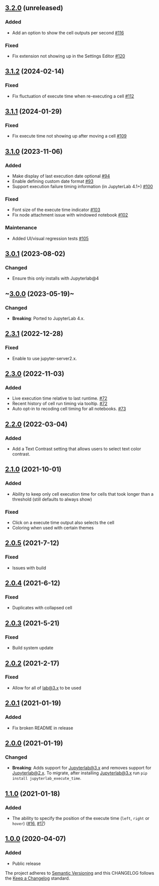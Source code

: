 ## [3.2.0](https://github.com/deshaw/jupyterlab-execute-time/compare/v3.1.2...v3.2.0) (unreleased)

### Added

- Add an option to show the cell outputs per second [#116](https://github.com/deshaw/jupyterlab-execute-time/pull/116)

### Fixed

- Fix extension not showing up in the Settings Editor [#120](https://github.com/deshaw/jupyterlab-execute-time/pull/120)

## [3.1.2](https://github.com/deshaw/jupyterlab-execute-time/compare/v3.1.0...v3.1.2) (2024-02-14)

### Fixed

- Fix fluctuation of execute time when re-executing a cell [#112](https://github.com/deshaw/jupyterlab-execute-time/pull/112)

## [3.1.1](https://github.com/deshaw/jupyterlab-execute-time/compare/v3.1.0...v3.1.1) (2024-01-29)

### Fixed

- Fix execute time not showing up after moving a cell [#109](https://github.com/deshaw/jupyterlab-execute-time/pull/109)

## [3.1.0](https://github.com/deshaw/jupyterlab-execute-time/compare/v3.0.1...v3.1.0) (2023-11-06)

### Added

- Make display of last execution date optional [#94](https://github.com/deshaw/jupyterlab-execute-time/pull/94)
- Enable defining custom date format [#93](https://github.com/deshaw/jupyterlab-execute-time/pull/93)
- Support execution failure timing information (in JupyterLab 4.1+) [#100](https://github.com/deshaw/jupyterlab-execute-time/pull/100)

### Fixed

- Font size of the execute time indicator [#103](https://github.com/deshaw/jupyterlab-execute-time/pull/103)
- Fix node attachment issue with windowed notebook [#102](https://github.com/deshaw/jupyterlab-execute-time/pull/102)

### Maintenance

- Added UI/visual regression tests [#105](https://github.com/deshaw/jupyterlab-execute-time/pull/105)

## [3.0.1](https://github.com/deshaw/jupyterlab-execute-time/compare/v3.0.0...v3.0.1) (2023-08-02)

### Changed

- Ensure this only installs with Jupyterlab@4

## ~[3.0.0](https://github.com/deshaw/jupyterlab-execute-time/compare/v2.3.1...v3.0.0) (2023-05-19)~

### Changed

- **Breaking**: Ported to JupyterLab 4.x.

## [2.3.1](https://github.com/deshaw/jupyterlab-execute-time/compare/v2.3.0...v2.3.1) (2022-12-28)

### Fixed

- Enable to use jupyter-server2.x.

## [2.3.0](https://github.com/deshaw/jupyterlab-execute-time/compare/v2.2.0...v2.3.0) (2022-11-03)

### Added

- Live execution time relative to last runtime. [#72](https://github.com/deshaw/jupyterlab-execute-time/pull/72)
- Recent history of cell run timing via tooltip. [#72](https://github.com/deshaw/jupyterlab-execute-time/pull/72)
- Auto opt-in to recoding cell timing for all notebooks. [#73](https://github.com/deshaw/jupyterlab-execute-time/pull/73)

## [2.2.0](https://github.com/deshaw/jupyterlab-execute-time/compare/v2.1.0...v2.2.0) (2022-03-04)

### Added

- Add a Text Contrast setting that allows users to select text color contrast.

## [2.1.0](https://github.com/deshaw/jupyterlab-execute-time/compare/v2.0.5...v2.1.0) (2021-10-01)

### Added

- Ability to keep only cell execution time for cells that took longer than a threshold (still defaults to always show)

### Fixed

- Click on a execute time output also selects the cell
- Coloring when used with certain themes

## [2.0.5](https://github.com/deshaw/jupyterlab-execute-time/compare/v2.0.4...v2.0.5) (2021-7-12)

### Fixed

- Issues with build

## [2.0.4](https://github.com/deshaw/jupyterlab-execute-time/compare/v2.0.3...v2.0.4) (2021-6-12)

### Fixed

- Duplicates with collapsed cell

## [2.0.3](https://github.com/deshaw/jupyterlab-execute-time/compare/v2.0.2...v2.0.3) (2021-5-21)

### Fixed

- Build system update

## [2.0.2](https://github.com/deshaw/jupyterlab-execute-time/compare/v2.0.1...v2.0.2) (2021-2-17)

### Fixed

- Allow for all of lab@3.x to be used

## [2.0.1](https://github.com/deshaw/jupyterlab-execute-time/compare/v2.0.0...v2.0.1) (2021-01-19)

### Added

- Fix broken README in release

## [2.0.0](https://github.com/deshaw/jupyterlab-execute-time/compare/v1.1.0...v2.0.0) (2021-01-19)

### Changed

- **Breaking**: Adds support for Jupyterlab@3.x and removes support for Jupyterlab@2.x. To migrate, after installing Jupyterlab@3.x run `pip install jupyterlab_execute_time`.

## [1.1.0](https://github.com/deshaw/jupyterlab-execute-time/compare/v1.0.0...v1.1.0) (2021-01-18)

### Added

- The ability to specify the position of the execute time (`left`, `right` or `hover`) ([#16](https://github.com/deshaw/jupyterlab-execute-time/pull/16), [#17](https://github.com/deshaw/jupyterlab-execute-time/pull/17))

## [1.0.0](https://github.com/deshaw/jupyterlab-execute-time/compare/v1.0.0...v1.0.0) (2020-04-07)

### Added

- Public release

The project adheres to [Semantic Versioning](https://semver.org/spec/v2.0.0.html) and
this CHANGELOG follows the [Keep a Changelog](https://keepachangelog.com/en/1.0.0/) standard.
